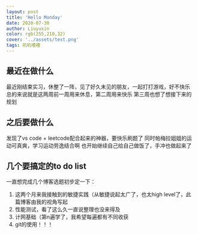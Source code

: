 ```yaml
---
layout: post
title: 'Hello Monday'
date: 2020-07-30
author: Liuyuxin
color: rgb(255,210,32)
cover: '../assets/test.png'
tags: 叽叽喳喳
---
```


## 最近在做什么

最近刚结束实习，休整了一阵，见了好久未见的朋友，一起打打游戏，好不快乐
总的来说就是这两周前一周用来休息，第二周用来快乐
第三周也想了想接下来的规划

## 之后要做什么

发现了vs code + leetcode配合起来的神器，要快乐刷题了
同时帕梅拉姐姐的运动可真爽，学习运动劳逸结合啊
也开始继续自己给自己做饭了，手冲也做起来了

## 几个要搞定的to do list

一直想完成几个博客选题初步定一下：
1. 这两个月来我接触到的敏捷实践（从敏捷说起太广了，也太high level了，此篇博客由我的视角写起
2. 性能测试，看了这么久一直说整理也没来得及
3. 计网基础（第n遍学了，我希望每遍都有不同收获
4. git的使用！！！